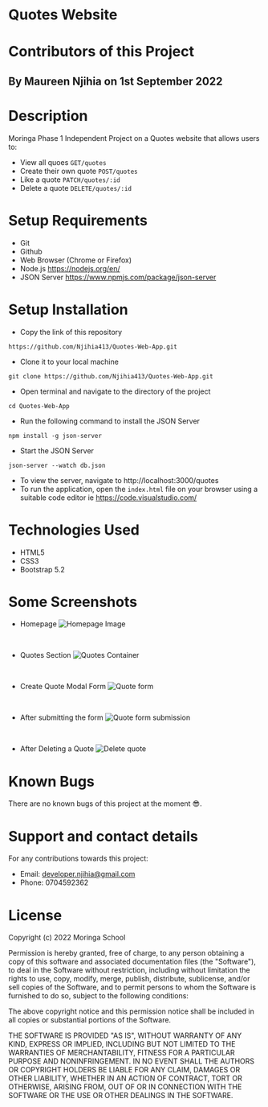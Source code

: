 # Quotes Website
# Contributors of this Project
## By Maureen Njihia on 1st September 2022
# Description
Moringa Phase 1 Independent Project on a Quotes website that allows users to:
* View all quoes `GET/quotes`
* Create their own quote `POST/quotes`
* Like a quote `PATCH/quotes/:id`
* Delete a quote `DELETE/quotes/:id`
# Setup Requirements
* Git
* Github
* Web Browser (Chrome or Firefox)
* Node.js https://nodejs.org/en/
* JSON Server https://www.npmjs.com/package/json-server
# Setup Installation
* Copy the link of this repository
```
https://github.com/Njihia413/Quotes-Web-App.git
```
* Clone it to your local machine
```
git clone https://github.com/Njihia413/Quotes-Web-App.git
```
* Open terminal and navigate to the directory of the project
```
cd Quotes-Web-App
```
* Run the following command to install the JSON Server
```
npm install -g json-server
```
* Start the JSON Server
```
json-server --watch db.json
```
* To view the server, navigate to http://localhost:3000/quotes
* To run the application, open the `index.html` file on your browser using a suitable code editor ie https://code.visualstudio.com/
# Technologies Used
* HTML5
* CSS3
* Bootstrap 5.2
# Some Screenshots
* Homepage
![Homepage Image](assets/Home-img.jpg)
<br />

* Quotes Section
![Quotes Container](assets/Quotes-Container.jpg)
<br />

* Create Quote Modal Form
![Quote form](assets/Quote-form.jpg)
<br />

* After submitting the form
![Quote form submission](assets/Quote-modal.jpg)
<br />

* After Deleting a Quote
![Delete quote](assets/Delete-alert.jpg)

# Known Bugs
There are no known bugs of this project at the moment 😎.
# Support and contact details
For any contributions towards this project:
* Email: developer.njihia@gmail.com
* Phone: 0704592362
# License
Copyright (c) 2022 Moringa School

Permission is hereby granted, free of charge, to any person obtaining
a copy of this software and associated documentation files (the
"Software"), to deal in the Software without restriction, including
without limitation the rights to use, copy, modify, merge, publish,
distribute, sublicense, and/or sell copies of the Software, and to
permit persons to whom the Software is furnished to do so, subject to
the following conditions:

The above copyright notice and this permission notice shall be
included in all copies or substantial portions of the Software.

THE SOFTWARE IS PROVIDED "AS IS", WITHOUT WARRANTY OF ANY KIND,
EXPRESS OR IMPLIED, INCLUDING BUT NOT LIMITED TO THE WARRANTIES OF
MERCHANTABILITY, FITNESS FOR A PARTICULAR PURPOSE AND
NONINFRINGEMENT. IN NO EVENT SHALL THE AUTHORS OR COPYRIGHT HOLDERS BE
LIABLE FOR ANY CLAIM, DAMAGES OR OTHER LIABILITY, WHETHER IN AN ACTION
OF CONTRACT, TORT OR OTHERWISE, ARISING FROM, OUT OF OR IN CONNECTION
WITH THE SOFTWARE OR THE USE OR OTHER DEALINGS IN THE SOFTWARE.